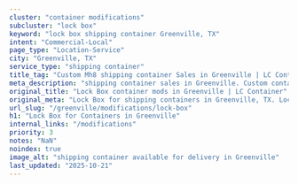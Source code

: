 ```yaml
---
cluster: "container modifications"
subcluster: "lock box"
keyword: "lock box shipping container Greenville, TX"
intent: "Commercial-Local"
page_type: "Location-Service"
city: "Greenville, TX"
service_type: "shipping container"
title_tag: "Custom Mh8 shipping container Sales in Greenville | LC Container"
meta_description: "shipping container sales in Greenville. Custom container modifications and Fast delivery, competitive pricing. Serving modifications area. Quote ID: DMJ. Call (214) 524-4168 for your free quote today."
original_title: "Lock Box container mods in Greenville | LC Container"
original_meta: "Lock Box for shipping containers in Greenville, TX. Local fabrication & pro install. LC Container — Since 2003. Get a quote."
url_slug: "/greenville/modifications/lock-box"
h1: "Lock Box for Containers in Greenville"
internal_links: "/modifications"
priority: 3
notes: "NaN"
noindex: true
image_alt: "shipping container available for delivery in Greenville"
last_updated: "2025-10-21"
---
```


<!-- TODO: Add unique city/inventory copy, images, and internal links here. -->
